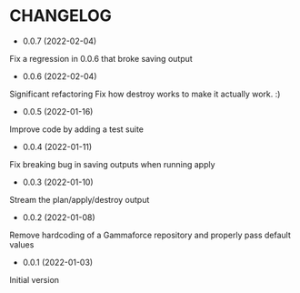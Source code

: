 # CHANGELOG

* 0.0.7 (2022-02-04)

Fix a regression in 0.0.6 that broke saving output

* 0.0.6 (2022-02-04)

Significant refactoring
Fix how destroy works to make it actually work. :)

* 0.0.5 (2022-01-16)

Improve code by adding a test suite

* 0.0.4 (2022-01-11)

Fix breaking bug in saving outputs when running apply

* 0.0.3 (2022-01-10)

Stream the plan/apply/destroy output

* 0.0.2 (2022-01-08)

Remove hardcoding of a Gammaforce repository and properly pass default values

* 0.0.1 (2022-01-03)

Initial version
